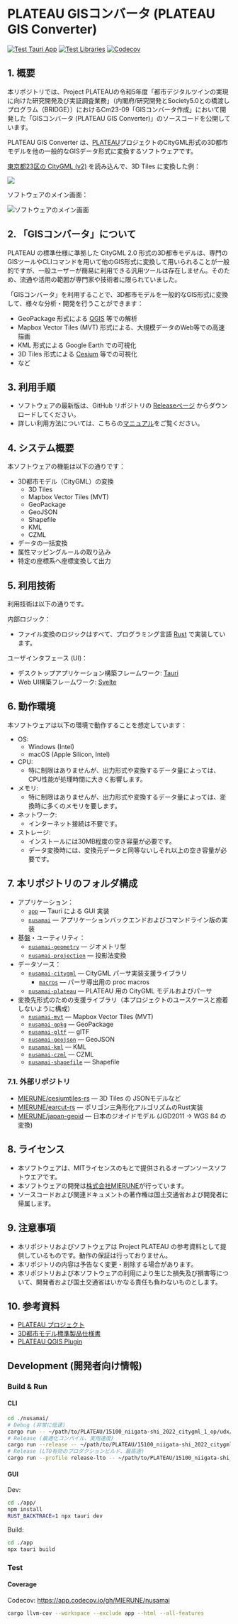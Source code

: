 # PLATEAU GISコンバータ (PLATEAU GIS Converter)

[![Test Tauri App](https://github.com/MIERUNE/PLATEAU-GIS-Converter/actions/workflows/test_app.yml/badge.svg)](https://github.com/MIERUNE/nusamai/actions/workflows/test_app.yml)
[![Test Libraries](https://github.com/MIERUNE/PLATEAU-GIS-Converter/actions/workflows/test_libs.yml/badge.svg)](https://github.com/MIERUNE/nusamai/actions/workflows/test_libs.yml)
[![Codecov](https://codecov.io/gh/MIERUNE/PLATEAU-GIS-Converter/graph/badge.svg?token=oa62wDWoqu)](https://codecov.io/gh/MIERUNE/PLATEAU-GIS-Converter)
<!--
[![Docs](https://github.com/MIERUNE/PLATEAU-GIS-Converter/actions/workflows/doc.yml/badge.svg)](https://mierune.github.io/nusamai/app/)
-->

## 1. 概要

本リポジトリでは、Project PLATEAUの令和5年度「都市デジタルツインの実現に向けた研究開発及び実証調査業務」（内閣府/研究開発とSociety5.0との橋渡しプログラム（BRIDGE））におけるCm23-09「GISコンバータ作成」において開発した「GISコンバータ (PLATEAU GIS Converter)」のソースコードを公開しています。

PLATEAU GIS Converter は、[PLATEAU](https://www.mlit.go.jp/plateau/)プロジェクトのCityGML形式の3D都市モデルを他の一般的なGISデータ形式に変換するソフトウェアです。

[東京都23区の CityGML (v2)](https://www.geospatial.jp/ckan/dataset/plateau-tokyo23ku-2022/resource/55c72dd0-32eb-4107-9526-71fc0af8d50f3) を読み込んで、3D Tiles に変換した例：

![](docs/resources/README_image.png)

ソフトウェアのメイン画面：

![ソフトウェアのメイン画面](docs/resources/README_image-1.png)

## 2. 「GISコンバータ」について

PLATEAU の標準仕様に準拠した CityGML 2.0 形式の3D都市モデルは、専門のGISツールやCLIコマンドを用いて他のGIS形式に変換して用いられることが一般的ですが、一般ユーザーが簡易に利用できる汎用ツールは存在しません。そのため、流通や活用の範囲が専門家や技術者に限られていました。

「GISコンバータ」を利用することで、3D都市モデルを一般的なGIS形式に変換して、様々な分析・開発を行うことができます：

- GeoPackage 形式による [QGIS](https://www.qgis.org/) 等での解析
- Mapbox Vector Tiles (MVT) 形式による、大規模データのWeb等での高速描画
- KML 形式による Google Earth での可視化
- 3D Tiles 形式による [Cesium](https://cesium.com/) 等での可視化
- など

## 3. 利用手順

- ソフトウェアの最新版は、GitHub リポジトリの [Releaseページ](https://github.com/MIERUNE/PLATEAU-GIS-Converter/releases) からダウンロードしてください。
- 詳しい利用方法については、こちらの[マニュアル](https://MIERUNE.github.io/PLATEAU-GIS-Converter/index.html)をご覧ください。

## 4. システム概要

本ソフトウェアの機能は以下の通りです：

- 3D都市モデル（CityGML）の変換
  - 3D Tiles
  - Mapbox Vector Tiles (MVT)
  - GeoPackage
  - GeoJSON
  - Shapefile
  - KML
  - CZML
- データの一括変換
- 属性マッピングルールの取り込み
- 特定の座標系へ座標変換して出力

## 5. 利用技術

利用技術は以下の通りです。

内部ロジック：
- ファイル変換のロジックはすべて、プログラミング言語 [Rust](https://www.rust-lang.org/) で実装しています。

ユーザインタフェース (UI)：
  - デスクトップアプリケーション構築フレームワーク: [Tauri](https://github.com/tauri-apps/tauri)
  - Web UI構築フレームワーク: [Svelte](https://svelte.dev/)

## 6. 動作環境

本ソフトウェアは以下の環境で動作することを想定しています：

- OS:
  - Windows (Intel)
  - macOS (Apple Silicon, Intel)
- CPU:
  - 特に制限はありませんが、出力形式や変換するデータ量によっては、CPU性能が処理時間に大きく影響します。
- メモリ:
  - 特に制限はありませんが、出力形式や変換するデータ量によっては、変換時に多くのメモリを要します。
- ネットワーク:
  - インターネット接続は不要です。
- ストレージ:
  - インストールには30MB程度の空き容量が必要です。
  - データ変換時には、変換元データと同等ないしそれ以上の空き容量が必要です。

## 7. 本リポジトリのフォルダ構成

- アプリケーション：
  - [`app`](./app/) &mdash; Tauri による GUI 実装
  - [`nusamai`](./nusamai/) &mdash; アプリケーションバックエンドおよびコマンドライン版の実装
- 基盤・ユーティリティ：
  - [`nusamai-geometry`](./nusamai-geometry/) &mdash; ジオメトリ型
  - [`nusamai-projection`](./nusamai-projection/) &mdash; 投影法変換
- データソース：
  - [`nusamai-citygml`](./nusamai-plateau/citygml/) &mdash; CityGML パーサ実装支援ライブラリ
    - [`macros`](./nusamai-plateau/citygml/macros/) &mdash; パーサ導出用の proc macros
  - [`nusamai-plateau`](./nusamai-plateau/) &mdash; PLATEAU 用の CityGML モデルおよびパーサ
- 変換先形式のための支援ライブラリ（本プロジェクトのユースケースと癒着しないように構成）
  - [`nusamai-mvt`](./nusamai-mvt/) &mdash; Mapbox Vector Tiles (MVT)
  - [`nusamai-gpkg`](./nusamai-gpkg/) &mdash; GeoPackage
  - [`nusamai-gltf`](./nusamai-gltf/) &mdash; glTF
  - [`nusamai-geojson`](./nusamai-geojson/) &mdash; GeoJSON
  - [`nusamai-kml`](./nusamai-kml/) &mdash; KML
  - [`nusamai-czml`](./nusamai-czml/) &mdash; CZML
  - [`nusamai-shapefile`](./nusamai-shapefile/) &mdash; Shapefile

### 7.1. 外部リポジトリ

- [MIERUNE/cesiumtiles-rs](https://github.com/MIERUNE/cesiumtiles-rs) &mdash; 3D Tiles の JSONモデルなど
- [MIERUNE/earcut-rs](https://github.com/MIERUNE/earcut-rs) &mdash; ポリゴン三角形化アルゴリズムのRust実装
- [MIERUNE/japan-geoid](https://github.com/MIERUNE/japan-geoid) &mdash; 日本のジオイドモデル (JGD2011 → WGS 84 の変換)

## 8. ライセンス

- 本ソフトウェアは、MITライセンスのもとで提供されるオープンソースソフトウエアです。
- 本ソフトウェアの開発は[株式会社MIERUNE](https://www.mierune.co.jp/)が行っています。
- ソースコードおよび関連ドキュメントの著作権は国土交通省および開発者に帰属します。

## 9. 注意事項

- 本リポジトリおよびソフトウェアは Project PLATEAU の参考資料として提供しているものです。動作の保証は行っておりません。
- 本リポジトリの内容は予告なく変更・削除する場合があります。
- 本リポジトリおよび本ソフトウェアの利用により生じた損失及び損害等について、開発者および国土交通省はいかなる責任も負わないものとします。

## 10. 参考資料

- [PLATEAU プロジェクト](https://www.mlit.go.jp/plateau/)
- [3D都市モデル標準製品仕様書](https://www.mlit.go.jp/plateaudocument/)
- [PLATEAU QGIS Plugin](https://github.com/MIERUNE/plateau-qgis-plugin)

## Development (開発者向け情報)

<!--
- [MIERUNE/plateau-schema-experiment](https://github.com/MIERUNE/plateau-schema-experiment) &mdash; CityGML 2.0 と i-UR の XML Schema を解析する実験コード群。QGIS Pluginの属性列挙に使用。
- [MIERUNE/3dtiles-research](https://github.com/MIERUNE/3dtiles-research) &mdash; 3D Tiles / glTF の実験コード群
-->

### Build &amp; Run

#### CLI

```bash
cd ./nusamai/
# Debug (非常に低速)
cargo run -- ~/path/to/PLATEAU/15100_niigata-shi_2022_citygml_1_op/udx/bldg/*.gml --sink geojson --output foobar.geojson
# Release (最適化コンパイル、実用速度)
cargo run --release -- ~/path/to/PLATEAU/15100_niigata-shi_2022_citygml_1_op/udx/bldg/*.gml --sink geojson --output foobar.geojson
# Release (LTO有効のプロダクションビルド、最高速)
cargo run --profile release-lto -- ~/path/to/PLATEAU/15100_niigata-shi_2022_citygml_1_op/udx/bldg/*.gml --sink geojson --output foobar.geojson
```

#### GUI

Dev:

```bash
cd ./app/
npm install
RUST_BACKTRACE=1 npx tauri dev
```

Build:

```bash
cd ./app
npx tauri build
```

### Test

#### Coverage

Codecov: <https://app.codecov.io/gh/MIERUNE/nusamai>

```bash
cargo llvm-cov --workspace --exclude app --html --all-features
```
